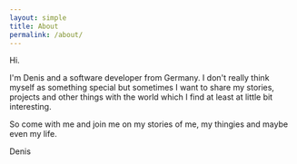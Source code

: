 ```yaml
---
layout: simple
title: About
permalink: /about/
---
```


Hi.

I'm Denis and a software developer from Germany.
I don't really think myself as something special but sometimes I want to share my stories, projects and other things with the world which I find at least at little bit interesting.

So come with me and join me on my stories of me, my thingies and maybe even my life.

Denis
